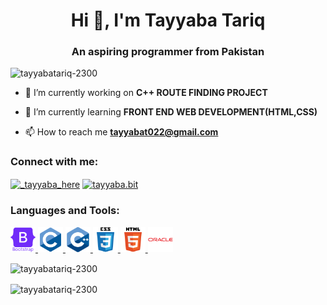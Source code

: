 <h1 align="center">Hi 👋, I'm Tayyaba Tariq</h1>
<h3 align="center">An aspiring programmer from Pakistan</h3>

<p align="left"> <img src="https://komarev.com/ghpvc/?username=tayyabatariq-2300&label=Profile%20views&color=0e75b6&style=flat" alt="tayyabatariq-2300" /> </p>

- 🔭 I’m currently working on **C++ ROUTE FINDING PROJECT**

- 🌱 I’m currently learning **FRONT END WEB DEVELOPMENT(HTML,CSS)**

- 📫 How to reach me **tayyabat022@gmail.com**

<h3 align="left">Connect with me:</h3>
<p align="left">
<a href="https://twitter.com/_tayyaba_here" target="blank"><img align="center" src="https://raw.githubusercontent.com/rahuldkjain/github-profile-readme-generator/master/src/images/icons/Social/twitter.svg" alt="_tayyaba_here" height="30" width="40" /></a>
<a href="https://instagram.com/tayyaba.bit" target="blank"><img align="center" src="https://raw.githubusercontent.com/rahuldkjain/github-profile-readme-generator/master/src/images/icons/Social/instagram.svg" alt="tayyaba.bit" height="30" width="40" /></a>
</p>

<h3 align="left">Languages and Tools:</h3>
<p align="left"> <a href="https://getbootstrap.com" target="_blank" rel="noreferrer"> <img src="https://raw.githubusercontent.com/devicons/devicon/master/icons/bootstrap/bootstrap-plain-wordmark.svg" alt="bootstrap" width="40" height="40"/> </a> <a href="https://www.cprogramming.com/" target="_blank" rel="noreferrer"> <img src="https://raw.githubusercontent.com/devicons/devicon/master/icons/c/c-original.svg" alt="c" width="40" height="40"/> </a> <a href="https://www.w3schools.com/cpp/" target="_blank" rel="noreferrer"> <img src="https://raw.githubusercontent.com/devicons/devicon/master/icons/cplusplus/cplusplus-original.svg" alt="cplusplus" width="40" height="40"/> </a> <a href="https://www.w3schools.com/css/" target="_blank" rel="noreferrer"> <img src="https://raw.githubusercontent.com/devicons/devicon/master/icons/css3/css3-original-wordmark.svg" alt="css3" width="40" height="40"/> </a> <a href="https://www.w3.org/html/" target="_blank" rel="noreferrer"> <img src="https://raw.githubusercontent.com/devicons/devicon/master/icons/html5/html5-original-wordmark.svg" alt="html5" width="40" height="40"/> </a> <a href="https://www.oracle.com/" target="_blank" rel="noreferrer"> <img src="https://raw.githubusercontent.com/devicons/devicon/master/icons/oracle/oracle-original.svg" alt="oracle" width="40" height="40"/> </a> </p>

<p><img align="center" src="https://github-readme-stats.vercel.app/api/top-langs?username=tayyabatariq-2300&show_icons=true&locale=en&layout=compact" alt="tayyabatariq-2300" /></p>

<p><img align="center" src="https://github-readme-streak-stats.herokuapp.com/?user=tayyabatariq-2300&" alt="tayyabatariq-2300" /></p>

